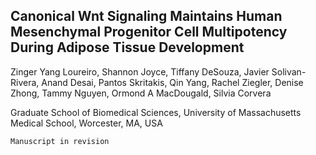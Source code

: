 

## Canonical Wnt Signaling Maintains Human Mesenchymal Progenitor Cell Multipotency During Adipose Tissue Development 


Zinger Yang Loureiro, Shannon Joyce, Tiffany DeSouza, Javier Solivan-Rivera, Anand Desai, Pantos Skritakis, Qin Yang, Rachel Ziegler, Denise Zhong, Tammy Nguyen, Ormond A MacDougald, Silvia Corvera  

Graduate School of Biomedical Sciences, University of Massachusetts Medical School, Worcester, MA, USA 


``` 
Manuscript in revision
```
 
